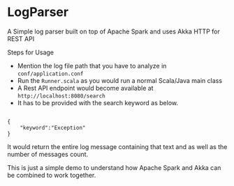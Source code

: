 # LogParser
A Simple log parser built on top of Apache Spark and uses Akka HTTP for REST API

Steps for Usage
- Mention the log file path that you have to analyze in `conf/application.conf`
- Run the `Runner.scala` as you would run a normal Scala/Java main class
- A Rest API endpoint would become available at `http://localhost:8080/search`
- It has to be provided with the search keyword as below.

```

{
	"keyword":"Exception"
}

```
It would return the entire log message containing that text and as well as the number of messages count.

This is just a simple demo to understand how Apache Spark and Akka can be combined to work together. 
